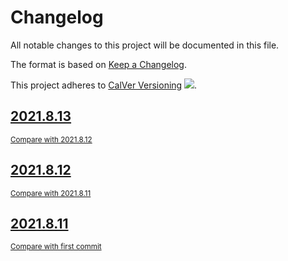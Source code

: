 <!-- AUTOMATICALLY GENERATED FILE - DO NOT DIRECTLY EDIT!

Direct edits will be gone after next CI build.
By: gk@axgk (Wed Aug 11 11:33:02 2021)
Command Line (see duties.py):

    /home/gk/miniconda3/envs/blog_py39/bin/doc pre_process \
     --fail_on_blacklisted_words \
     --patch_mkdocs_filewatch_ign_lp \
     --gen_theme_link \
     --gen_last_modify_date \
     --gen_change_log \
     --gen_change_log_versioning_stanza=calver \
     --gen_change_log \
     --gen_credits_page \
     --gen_auto_docs \
     --lit_prog_evaluation=md \
     --lit_prog_evaluation_timeout=5 \
     --lit_prog_on_err_keep_running=false
-->

# Changelog
All notable changes to this project will be documented in this file.

The format is based on [Keep a Changelog](http://keepachangelog.com/en/1.0.0/).

This project adheres to [CalVer Versioning](http://calver.org) ![](https://img.shields.io/badge/calver-YYYY.M.D-22bfda.svg).

## [2021.8.13](https://github.com/AXGKl/blog/releases/tag/2021.8.13)
<small>[Compare with 2021.8.12](https://github.com/AXGKl/blog/compare/2021.8.12...2021.8.13)</small>


## [2021.8.12](https://github.com/AXGKl/blog/releases/tag/2021.8.12)
<small>[Compare with 2021.8.11](https://github.com/AXGKl/blog/compare/2021.8.11...2021.8.12)</small>


## [2021.8.11](https://github.com/AXGKl/blog/releases/tag/2021.8.11)
<small>[Compare with first commit](https://github.com/AXGKl/blog/compare/45bc18a6ab9ed9d2ac280ae113899a55ee4d827c...2021.8.11)</small>

